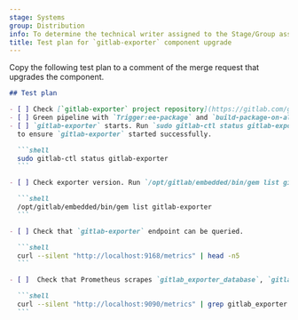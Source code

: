```yaml
---
stage: Systems
group: Distribution
info: To determine the technical writer assigned to the Stage/Group associated with this page, see https://handbook.gitlab.com/handbook/product/ux/technical-writing/#assignments
title: Test plan for `gitlab-exporter` component upgrade
---
```


Copy the following test plan to a comment of the merge request that upgrades the component.

````markdown
## Test plan

- [ ] Check [`gitlab-exporter` project repository](https://gitlab.com/gitlab-org/ruby/gems/gitlab-exporter) for potential breaking changes.
- [ ] Green pipeline with `Trigger:ee-package` and `build-package-on-all-os`.
- [ ] `gitlab-exporter` starts. Run `sudo gitlab-ctl status gitlab-exporter` and check output
  to ensure `gitlab-exporter` started successfully.

  ```shell
  sudo gitlab-ctl status gitlab-exporter
  ```

- [ ] Check exporter version. Run `/opt/gitlab/embedded/bin/gem list gitlab-exporter`

  ```shell
  /opt/gitlab/embedded/bin/gem list gitlab-exporter
  ```

- [ ] Check that `gitlab-exporter` endpoint can be queried.

  ```shell
  curl --silent "http://localhost:9168/metrics" | head -n5
  ```

- [ ]  Check that Prometheus scrapes `gitlab_exporter_database`, `gitlab_exporter_ruby` and `gitlab_exporter_sidekiq` by poking metrics endpoint.

  ```shell
  curl --silent "http://localhost:9090/metrics" | grep gitlab_exporter
  ```
````
